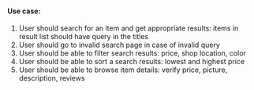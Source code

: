 #### Use case: 
1. User should search for an item and get appropriate results: items in result list should have query in the titles
2. User should go to invalid search page in case of invalid query
3. User should be able to filter search results: price, shop location, color
4. User should be able to sort a search results: lowest and highest price
5. User should be able to browse item details: verify price, picture, description, reviews


<!-- Quiestion:
1. How to pass test if useCase is constructed 'be able'? If user can search by clicking on btn then it is confirmed? Or I should make somthing to confirm searching at all.





 -->


